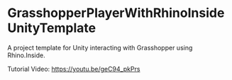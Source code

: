 # GrasshopperPlayerWithRhinoInsideUnityTemplate

A project template for Unity interacting with Grasshopper using Rhino.Inside.

Tutorial Video: https://youtu.be/geC94_pkPrs
